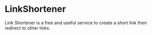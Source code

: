 # LinkShortener
Link Shortener is a free and useful service to create a short link then redirect to other links.
